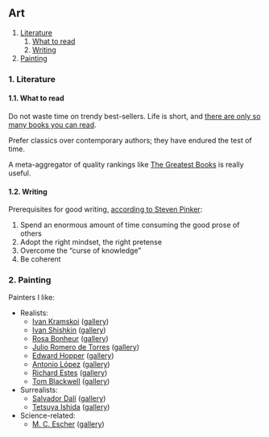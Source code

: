 ## Art

1. [Literature](#1-literature)
   1. [What to read](#11-what-to-read)
   1. [Writing](#12-writing)
1. [Painting](#2-painting)

### 1. Literature

#### 1.1. What to read

Do not waste time on trendy best-sellers.
Life is short, and [there are only so many books you can read](https://twitter.com/quintanapaz/status/648637741488566273).

Prefer classics over contemporary authors; they have endured the test of time.

A meta-aggregator of quality rankings like [The Greatest Books](http://www.thegreatestbooks.org/) is really useful.

#### 1.2. Writing

Prerequisites for good writing, [according to Steven Pinker](https://www.youtube.com/watch?v=9GubdYZPYPg):

1. Spend an enormous amount of time consuming the good prose of others
1. Adopt the right mindset, the right pretense
1. Overcome the &ldquo;curse of knowledge&rdquo;
1. Be coherent

### 2. Painting

Painters I like:

* Realists:
   - [Ivan Kramskoi](https://en.wikipedia.org/wiki/Ivan_Kramskoi) ([gallery](https://duckduckgo.com/?iar=images&iax=images&ia=images&iaf=size%3AWallpaper&q=ivan+kramskoi))
   - [Ivan Shishkin](https://en.wikipedia.org/wiki/Ivan_Shishkin) ([gallery](https://duckduckgo.com/?iar=images&iax=images&ia=images&iaf=size%3AWallpaper&q=ivan+shishkin))
   - [Rosa Bonheur](https://en.wikipedia.org/wiki/Rosa_Bonheur) ([gallery](https://duckduckgo.com/?q=rosa+bonheur&iar=images&iaf=size%3AWallpaper&iax=images&ia=images))
   - [Julio Romero de Torres](https://en.wikipedia.org/wiki/Julio_Romero_de_Torres) ([gallery](https://duckduckgo.com/?iar=images&iax=images&ia=images&iaf=size%3AWallpaper&q=julio+romero+de+torres))
   - [Edward Hopper](https://en.wikipedia.org/wiki/Edward_Hopper) ([gallery](https://duckduckgo.com/?iar=images&iax=images&ia=images&iaf=size%3AWallpaper&q=edward+hopper))
   - [Antonio López](https://en.wikipedia.org/wiki/Antonio_L%C3%B3pez_Garc%C3%ADa) ([gallery](https://duckduckgo.com/?iar=images&iax=images&ia=images&iaf=size%3AWallpaper&q=antonio+l%C3%B3pez+garc%C3%ADa))
   - [Richard Estes](https://en.wikipedia.org/wiki/Richard_Estes) ([gallery](https://duckduckgo.com/?iar=images&iax=images&ia=images&iaf=size%3AWallpaper&q=richard+estes))
   - [Tom Blackwell](https://en.wikipedia.org/wiki/Tom_Blackwell) ([gallery](https://duckduckgo.com/?iar=images&iax=images&ia=images&iaf=size%3AWallpaper&q=tom+blackwell))
* Surrealists:
   - [Salvador Dalí](https://en.wikipedia.org/wiki/Salvador_Dal%C3%AD) ([gallery](https://duckduckgo.com/?iar=images&iax=images&ia=images&iaf=size%3AWallpaper&q=salvador+dal%C3%AD))
   - [Tetsuya Ishida](https://en.wikipedia.org/wiki/Tetsuya_Ishida) ([gallery](https://duckduckgo.com/?iar=images&iax=images&ia=images&iaf=size%3AWallpaper&q=tetsuya+ishida))
* Science-related:
   - [M. C. Escher](https://en.wikipedia.org/wiki/M._C._Escher) ([gallery](https://duckduckgo.com/?iar=images&iax=images&ia=images&iaf=size%3AWallpaper&q=m.+c.+escher))
